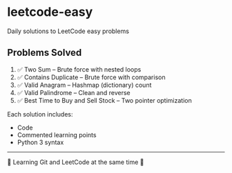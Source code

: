 # leetcode-easy
Daily solutions to LeetCode easy problems
## Problems Solved

1. ✅ Two Sum – Brute force with nested loops  
2. ✅ Contains Duplicate – Brute force with comparison  
3. ✅ Valid Anagram – Hashmap (dictionary) count  
4. ✅ Valid Palindrome – Clean and reverse  
5. ✅ Best Time to Buy and Sell Stock – Two pointer optimization

Each solution includes:
- Code
- Commented learning points
- Python 3 syntax

---

📌 Learning Git and LeetCode at the same time 💪
